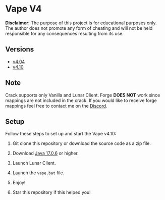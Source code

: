 # Vape V4

**Disclaimer:** The purpose of this project is for educational purposes only. The author does not promote any form of cheating and will not be held responsible for any consequences resulting from its use.

## Versions
- [v4.04](https://github.com/DuckySoLucky/Vape-V4/tree/v4.04)
- [v4.10](https://github.com/DuckySoLucky/Vape-V4/tree/main)


## Note
Crack supports only Vanilla and Lunar Client. Forge **DOES NOT** work since mappings are not included in the crack. If you would like to receive forge mappings feel free to contact me on the [Discord](https://discord.com/users/486155512568741900).

## Setup
Follow these steps to set up and start the Vape v4.10:

1. Git clone this repository or download the source code as a zip file.

2. Download [Java 17.0.6](https://download.oracle.com/java/17/archive/jdk-17.0.6_windows-x64_bin.exe) or higher.

3. Launch Lunar Client.

4. Launch the `vape.bat` file.

5. Enjoy!

6. Star this repository if this helped you!

